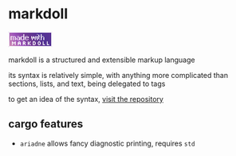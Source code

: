# markdoll

[![MADE WITH MARKDOLL](https://raw.githubusercontent.com/0x57e11a/markdoll/main/button.png)](https://github.com/0x57e11a/markdoll)

markdoll is a structured and extensible markup language

its syntax is relatively simple, with anything more complicated than sections, lists, and text, being delegated to tags

to get an idea of the syntax, [visit the repository](https://github.com/0x57e11a/markdoll/blob/main/spec.doll)

## cargo features

- `ariadne`
  allows fancy diagnostic printing, requires `std`
